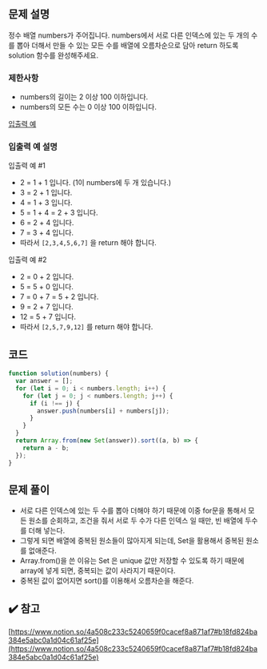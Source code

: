 ## 문제 설명

정수 배열 numbers가 주어집니다. numbers에서 서로 다른 인덱스에 있는 두 개의 수를 뽑아 더해서 만들 수 있는 모든 수를 배열에 오름차순으로 담아 return 하도록 solution 함수를 완성해주세요.

### 제한사항

- numbers의 길이는 2 이상 100 이하입니다.
- numbers의 모든 수는 0 이상 100 이하입니다.

[입출력 예](https://www.notion.so/b6d622ee2a164741a1f4b7025a1a0285)

### 입출력 예 설명

입출력 예 #1

- 2 = 1 + 1 입니다. (1이 numbers에 두 개 있습니다.)
- 3 = 2 + 1 입니다.
- 4 = 1 + 3 입니다.
- 5 = 1 + 4 = 2 + 3 입니다.
- 6 = 2 + 4 입니다.
- 7 = 3 + 4 입니다.
- 따라서 `[2,3,4,5,6,7]` 을 return 해야 합니다.

입출력 예 #2

- 2 = 0 + 2 입니다.
- 5 = 5 + 0 입니다.
- 7 = 0 + 7 = 5 + 2 입니다.
- 9 = 2 + 7 입니다.
- 12 = 5 + 7 입니다.
- 따라서 `[2,5,7,9,12]` 를 return 해야 합니다.

## 코드

```jsx
function solution(numbers) {
  var answer = [];
  for (let i = 0; i < numbers.length; i++) {
    for (let j = 0; j < numbers.length; j++) {
      if (i !== j) {
        answer.push(numbers[i] + numbers[j]);
      }
    }
  }
  return Array.from(new Set(answer)).sort((a, b) => {
    return a - b;
  });
}
```

## 문제 풀이

- 서로 다른 인덱스에 있는 두 수를 뽑아 더해야 하기 때문에 이중 for문을 통해서 모든 원소를 순회하고, 조건을 줘서 서로 두 수가 다른 인덱스 일 때만, 빈 배열에 두수를 더해 넣는다.
- 그렇게 되면 배열에 중복된 원소들이 많아지게 되는데, Set을 활용해서 중복된 원소를 없애준다.
- Array.from()을 쓴 이유는 Set 은 unique 값만 저장할 수 있도록 하기 때문에 array에 넣게 되면, 중복되는 값이 사라지기 때문이다.
- 중복된 값이 없어지면 sort()를 이용해서 오름차순을 해준다.

## ✔️ 참고

[https://www.notion.so/4a508c233c5240659f0cacef8a871af7#b18fd824ba384e5abc0a1d04c61af25e](https://www.notion.so/4a508c233c5240659f0cacef8a871af7#b18fd824ba384e5abc0a1d04c61af25e)
